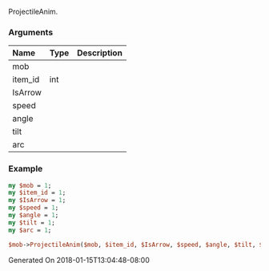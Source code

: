 ProjectileAnim.
### Arguments
**Name**|**Type**|**Description**
:---|:---|:---
mob||
item_id|int|
IsArrow||
speed||
angle||
tilt||
arc||

### Example

```perl
my $mob = 1;
my $item_id = 1;
my $IsArrow = 1;
my $speed = 1;
my $angle = 1;
my $tilt = 1;
my $arc = 1;

$mob->ProjectileAnim($mob, $item_id, $IsArrow, $speed, $angle, $tilt, $arc); # Returns void
```


Generated On 2018-01-15T13:04:48-08:00